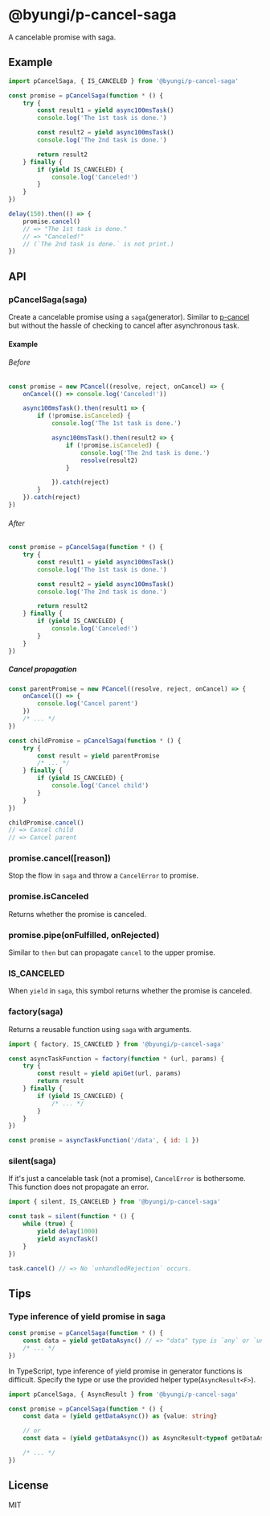 # @byungi/p-cancel-saga
A cancelable promise with saga.

## Example
```js
import pCancelSaga, { IS_CANCELED } from '@byungi/p-cancel-saga'

const promise = pCancelSaga(function * () {
    try {
        const result1 = yield async100msTask()
        console.log('The 1st task is done.')

        const result2 = yield async100msTask()
        console.log('The 2nd task is done.')

        return result2
    } finally {
        if (yield IS_CANCELED) {
            console.log('Canceled!')
        }
    }
})

delay(150).then(() => {
    promise.cancel()
    // => "The 1st task is done."
    // => "Canceled!"
    // (`The 2nd task is done.` is not print.)
})
```

## API
### pCancelSaga(saga)
Create a cancelable promise using a `saga`(generator).
Similar to [p-cancel](https://github.com/skt-t1-byungi/promise/tree/master/packages/p-cancel) but without the hassle of checking to cancel after asynchronous task.

#### Example
###### Before
```js
const promise = new PCancel((resolve, reject, onCancel) => {
    onCancel(() => console.log('Canceled!'))

    async100msTask().then(result1 => {
        if (!promise.isCanceled) {
            console.log('The 1st task is done.')

            async100msTask().then(result2 => {
                if (!promise.isCanceled) {
                    console.log('The 2nd task is done.')
                    resolve(result2)
                }

            }).catch(reject)
        }
    }).catch(reject)
})
```

###### After
```js
const promise = pCancelSaga(function * () {
    try {
        const result1 = yield async100msTask()
        console.log('The 1st task is done.')

        const result2 = yield async100msTask()
        console.log('The 2nd task is done.')

        return result2
    } finally {
        if (yield IS_CANCELED) {
            console.log('Canceled!')
        }
    }
})
```
##### Cancel propagation
```js
const parentPromise = new PCancel((resolve, reject, onCancel) => {
    onCancel(() => {
        console.log('Cancel parent')
    })
    /* ... */
})

const childPromise = pCancelSaga(function * () {
    try {
        const result = yield parentPromise
        /* ... */
    } finally {
        if (yield IS_CANCELED) {
            console.log('Cancel child')
        }
    }
})

childPromise.cancel()
// => Cancel child
// => Cancel parent
```

### promise.cancel([reason])
Stop the flow in `saga` and throw a `CancelError` to promise.

### promise.isCanceled
Returns whether the promise is canceled.

### promise.pipe(onFulfilled, onRejected)
Similar to `then` but can propagate `cancel` to the upper promise.

### IS_CANCELED
When `yield` in `saga`, this symbol returns whether the promise is canceled.

### factory(saga)
Returns a reusable function using `saga` with arguments.

```js
import { factory, IS_CANCELED } from '@byungi/p-cancel-saga'

const asyncTaskFunction = factory(function * (url, params) {
    try {
        const result = yield apiGet(url, params)
        return result
    } finally {
        if (yield IS_CANCELED) {
            /* ... */
        }
    }
})

const promise = asyncTaskFunction('/data', { id: 1 })
```

### silent(saga)
If it's just a cancelable task (not a promise), `CancelError` is bothersome. This function does not propagate an error.

```js
import { silent, IS_CANCELED } from '@byungi/p-cancel-saga'

const task = silent(function * () {
    while (true) {
        yield delay(1000)
        yield asyncTask()
    }
})

task.cancel() // => No `unhandledRejection` occurs.
```

## Tips
### Type inference of yield promise in saga
```ts
const promise = pCancelSaga(function * () {
    const data = yield getDataAsync() // => "data" type is `any` or `unknown`.
    /* ... */
})
```
In TypeScript, type inference of yield promise in generator functions is difficult. Specify the type or use the provided helper type(`AsyncResult<F>`).

```ts
import pCancelSaga, { AsyncResult } from '@byungi/p-cancel-saga'

const promise = pCancelSaga(function * () {
    const data = (yield getDataAsync()) as {value: string}

    // or
    const data = (yield getDataAsync()) as AsyncResult<typeof getDataAsync>

    /* ... */
})
```

## License
MIT
